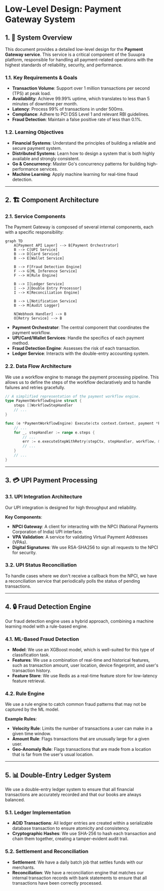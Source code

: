 # Low-Level Design: Payment Gateway System

## 1. 🎯 System Overview

This document provides a detailed low-level design for the **Payment Gateway service**. This service is a critical component of the Suuupra platform, responsible for handling all payment-related operations with the highest standards of reliability, security, and performance.

### 1.1. Key Requirements & Goals

-   **Transaction Volume**: Support over 1 million transactions per second (TPS) at peak load.
-   **Availability**: Achieve 99.99% uptime, which translates to less than 5 minutes of downtime per month.
-   **Latency**: Process 99% of transactions in under 500ms.
-   **Compliance**: Adhere to PCI DSS Level 1 and relevant RBI guidelines.
-   **Fraud Detection**: Maintain a false positive rate of less than 0.1%.

### 1.2. Learning Objectives

-   **Financial Systems**: Understand the principles of building a reliable and secure payment system.
-   **Distributed Systems**: Learn how to design a system that is both highly available and strongly consistent.
-   **Go & Concurrency**: Master Go's concurrency patterns for building high-performance services.
-   **Machine Learning**: Apply machine learning for real-time fraud detection.

---

## 2. 🏗️ Component Architecture

### 2.1. Service Components

The Payment Gateway is composed of several internal components, each with a specific responsibility:

```mermaid
graph TD
    A[Payment API Layer] --> B[Payment Orchestrator]
    B --> C[UPI Service]
    B --> D[Card Service]
    B --> E[Wallet Service]

    B --> F[Fraud Detection Engine]
    F --> G[ML Inference Service]
    F --> H[Rule Engine]

    B --> I[Ledger Service]
    I --> J[Double Entry Processor]
    I --> K[Reconciliation Engine]

    B --> L[Notification Service]
    B --> M[Audit Logger]

    N[Webhook Handler] --> B
    O[Retry Service] --> B
```

-   **Payment Orchestrator**: The central component that coordinates the payment workflow.
-   **UPI/Card/Wallet Services**: Handle the specifics of each payment method.
-   **Fraud Detection Engine**: Assesses the risk of each transaction.
-   **Ledger Service**: Interacts with the double-entry accounting system.

### 2.2. Data Flow Architecture

We use a workflow engine to manage the payment processing pipeline. This allows us to define the steps of the workflow declaratively and to handle failures and retries gracefully.

```go
// A simplified representation of the payment workflow engine.
type PaymentWorkflowEngine struct {
    steps []WorkflowStepHandler
    // ...
}

func (e *PaymentWorkflowEngine) Execute(ctx context.Context, payment *Payment) error {
    // ...
    for _, stepHandler := range e.steps {
        // ...
        err := e.executeStepWithRetry(stepCtx, stepHandler, workflow, &step)
        // ...
    }
    // ...
}
```

---

## 3. 💳 UPI Payment Processing

### 3.1. UPI Integration Architecture

Our UPI integration is designed for high throughput and reliability.

**Key Components**:
-   **NPCI Gateway**: A client for interacting with the NPCI (National Payments Corporation of India) UPI interface.
-   **VPA Validation**: A service for validating Virtual Payment Addresses (VPAs).
-   **Digital Signatures**: We use RSA-SHA256 to sign all requests to the NPCI for security.

### 3.2. UPI Status Reconciliation

To handle cases where we don't receive a callback from the NPCI, we have a reconciliation service that periodically polls the status of pending transactions.

---

## 4. 🔒 Fraud Detection Engine

Our fraud detection engine uses a hybrid approach, combining a machine learning model with a rule-based engine.

### 4.1. ML-Based Fraud Detection

-   **Model**: We use an XGBoost model, which is well-suited for this type of classification task.
-   **Features**: We use a combination of real-time and historical features, such as transaction amount, user location, device fingerprint, and user's transaction history.
-   **Feature Store**: We use Redis as a real-time feature store for low-latency feature retrieval.

### 4.2. Rule Engine

We use a rule engine to catch common fraud patterns that may not be captured by the ML model.

**Example Rules**:
-   **Velocity Rule**: Limits the number of transactions a user can make in a given time window.
-   **Amount Rule**: Flags transactions that are unusually large for a given user.
-   **Geo-Anomaly Rule**: Flags transactions that are made from a location that is far from the user's usual location.

---

## 5. 📊 Double-Entry Ledger System

We use a double-entry ledger system to ensure that all financial transactions are accurately recorded and that our books are always balanced.

### 5.1. Ledger Implementation

-   **ACID Transactions**: All ledger entries are created within a serializable database transaction to ensure atomicity and consistency.
-   **Cryptographic Hashes**: We use SHA-256 to hash each transaction and chain them together, creating a tamper-evident audit trail.

### 5.2. Settlement and Reconciliation

-   **Settlement**: We have a daily batch job that settles funds with our merchants.
-   **Reconciliation**: We have a reconciliation engine that matches our internal transaction records with bank statements to ensure that all transactions have been correctly processed.